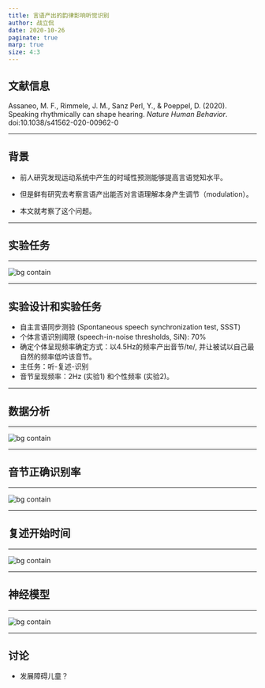 ```yaml
---
title: 言语产出的韵律影响听觉识别
author: 战立侃
date: 2020-10-26
paginate: true
marp: true
size: 4:3
---
```



## 文献信息

Assaneo, M. F., Rimmele, J. M., Sanz Perl, Y., & Poeppel, D. (2020). Speaking rhythmically can shape hearing. *Nature Human Behavior*. doi:10.1038/s41562-020-00962-0


---
## 背景

- 前人研究发现运动系统中产生的时域性预测能够提高言语觉知水平。

- 但是鲜有研究去考察言语产出能否对言语理解本身产生调节（modulation）。

- 本文就考察了这个问题。

---
## 实验任务

---
![bg contain](/Supporting_Information/_introduction/2020-10-26-ZLK1-Fig1.png)

---
## 实验设计和实验任务

- 自主言语同步测验 (Spontaneous speech synchronization test, SSST)
- 个体言语识别阈限 (speech-in-noise thresholds, SiN): 70%
- 确定个体呈现频率确定方式：以4.5Hz的频率产出音节/te/, 并让被试以自己最自然的频率低吟该音节。
- 主任务：听-复述-识别
- 音节呈现频率：2Hz (实验1) 和个性频率 (实验2)。

---
## 数据分析
---

![bg contain](/Supporting_Information/_introduction/2020-10-26-ZLK1-Fig2.png)

---
## 音节正确识别率

---

![bg contain](/Supporting_Information/_introduction/2020-10-26-ZLK1-Fig3.png)

---
## 复述开始时间

---

![bg contain](/Supporting_Information/_introduction/2020-10-26-ZLK1-Fig4.png)

---
## 神经模型

---

![bg contain](/Supporting_Information/_introduction/2020-10-26-ZLK1-Fig5.png)

---
## 讨论

- 发展障碍儿童？
